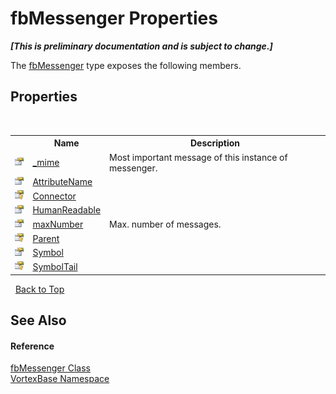 # fbMessenger Properties
 _**\[This is preliminary documentation and is subject to change.\]**_

The <a href="T_VortexBase_fbMessenger.md">fbMessenger</a> type exposes the following members.


## Properties
&nbsp;<table><tr><th></th><th>Name</th><th>Description</th></tr><tr><td>![Public property](media/pubproperty.gif "Public property")</td><td><a href="P_VortexBase_fbMessenger__mime.md">_mime</a></td><td>
Most important message of this instance of messenger.</td></tr><tr><td>![Public property](media/pubproperty.gif "Public property")</td><td><a href="P_VortexBase_fbMessenger_AttributeName.md">AttributeName</a></td><td /></tr><tr><td>![Protected property](media/protproperty.gif "Protected property")</td><td><a href="P_VortexBase_fbMessenger_Connector.md">Connector</a></td><td /></tr><tr><td>![Public property](media/pubproperty.gif "Public property")</td><td><a href="P_VortexBase_fbMessenger_HumanReadable.md">HumanReadable</a></td><td /></tr><tr><td>![Public property](media/pubproperty.gif "Public property")</td><td><a href="P_VortexBase_fbMessenger_maxNumber.md">maxNumber</a></td><td>
Max. number of messages.</td></tr><tr><td>![Protected property](media/protproperty.gif "Protected property")</td><td><a href="P_VortexBase_fbMessenger_Parent.md">Parent</a></td><td /></tr><tr><td>![Public property](media/pubproperty.gif "Public property")</td><td><a href="P_VortexBase_fbMessenger_Symbol.md">Symbol</a></td><td /></tr><tr><td>![Protected property](media/protproperty.gif "Protected property")</td><td><a href="P_VortexBase_fbMessenger_SymbolTail.md">SymbolTail</a></td><td /></tr></table>&nbsp;
<a href="#fbmessenger-properties">Back to Top</a>

## See Also


#### Reference
<a href="T_VortexBase_fbMessenger.md">fbMessenger Class</a><br /><a href="N_VortexBase.md">VortexBase Namespace</a><br />